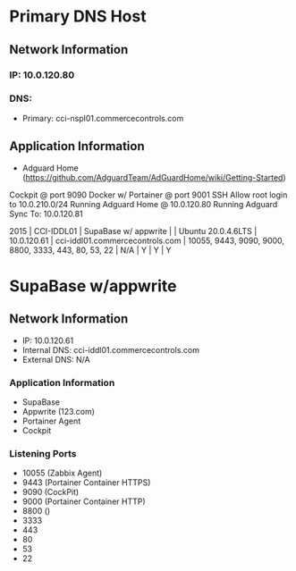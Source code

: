 # Primary DNS Host
## Network Information
### IP: 10.0.120.80
### DNS: 
- Primary: cci-nspl01.commercecontrols.com

## Application Information
- Adguard Home (https://github.com/AdguardTeam/AdGuardHome/wiki/Getting-Started)


Cockpit @ port 9090 
Docker w/ Portainer @ port 9001
SSH Allow root login to 10.0.210.0/24
Running Adguard Home @ 10.0.120.80
Running Adguard Sync To: 10.0.120.81



2015 | CCI-IDDL01 | SupaBase w/ appwrite |  | Ubuntu 20.0.4.6LTS | 10.0.120.61 | cci-iddl01.commercecontrols.com | 10055, 9443, 9090, 9000, 8800, 3333, 443, 80, 53, 22 | N/A | Y | Y | Y 

# SupaBase w/appwrite

## Network Information
- IP: 10.0.120.61
- Internal DNS: cci-iddl01.commercecontrols.com
- External DNS: N/A

### Application Information
- SupaBase
- Appwrite (123.com)
- Portainer Agent
- Cockpit
### Listening Ports
- 10055 (Zabbix Agent)
- 9443 (Portainer Container HTTPS)
- 9090 (CockPit)
- 9000 (Portainer Container HTTP)
- 8800 ()
- 3333
- 443
- 80
- 53
- 22

